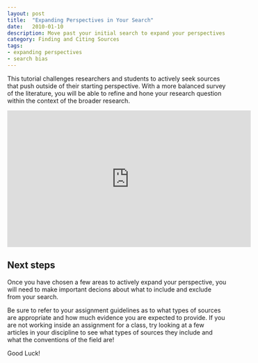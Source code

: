 ```yaml
---
layout: post
title:  "Expanding Perspectives in Your Search"
date:   2010-01-10
description: Move past your initial search to expand your perspectives and refine your research question. 
category: Finding and Citing Sources
tags:
- expanding perspectives
- search bias
---
```


<p class="flow-text">This tutorial challenges researchers and students to actively seek sources that push outside of their starting perspective. With a more balanced survey of the literature, you will be able to refine and hone your research question within the context of the broader research.</p>

<div class="video-container">
<iframe width="560" height="315" src="https://www.youtube.com/embed/rx7RYxP6QM0" frameborder="0" allowfullscreen></iframe></div>


## Next steps 

<p> Once you have chosen a few areas to actively expand your perspective, you will need to make important decions about what to include and exclude from your search.<p>
<p> Be sure to refer to your assignment guidelines as to what types of sources are appropriate and how much evidence you are expected to provide. If you are not working inside an assignment for a class, try looking at a few articles in your discipline to see what types of sources they include and what the conventions of the field are!</p> 
<p> Good Luck! </p>

